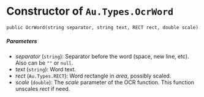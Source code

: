 # Constructor of `Au.Types.OcrWord`

```
public OcrWord(string separator, string text, RECT rect, double scale)
```

##### Parameters

- *separator*  (`string`):
    Separator before the word (space, new line, etc). Also can be `""` or `null`.
- *text*  (`string`):
    Word text.
- *rect*  (`Au.Types.RECT`):
    Word rectangle in *area*, possibly scaled.
- *scale*  (`double`):
    The *scale* parameter of the OCR function. This function unscales *rect* if need.